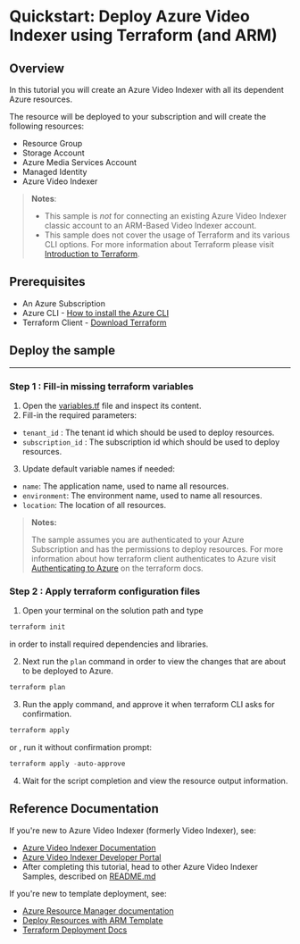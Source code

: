 
# Quickstart: Deploy Azure Video Indexer using Terraform (and ARM)

## Overview

In this tutorial you will create an Azure Video Indexer with all its dependent Azure resources.

The resource will be deployed to your subscription and will create the following resources:

- Resource Group
- Storage Account
- Azure Media Services Account
- Managed Identity
- Azure Video Indexer

> **Notes**:
>
> - This sample is *not* for connecting an existing Azure Video Indexer classic account to an ARM-Based Video Indexer account.
> - This sample does not cover the usage of Terraform and its various CLI options. For more information about Terraform please visit [Introduction to Terraform](https://www.terraform.io/intro).

## Prerequisites

- An Azure Subscription
- Azure CLI - [How to install the Azure CLI](https://docs.microsoft.com/en-us/cli/azure/install-azure-cli)
- Terraform Client - [Download Terraform](https://www.terraform.io/downloads)

## Deploy the sample

----

### Step 1 : Fill-in missing terraform variables

1. Open the [variables.tf](./variables.tf) file and inspect its content.
2. Fill-in the required parameters:

- `tenant_id` : The tenant id which should be used to deploy resources.
- `subscription_id` : The subscription id which should be used to deploy resources.

3. Update default variable names if needed:

- `name`: The application name, used to name all resources.
- `environment`: The environment name, used to name all resources.
- `location`: The location of all resources.

> **Notes:**
>
> The sample assumes you are authenticated to your Azure Subscription and has the permissions to deploy resources.
> For more information about how terraform client authenticates to Azure visit [Authenticating to Azure](https://registry.terraform.io/providers/hashicorp/azurerm/latest/docs#authenticating-to-azure) on the terraform docs.

### Step 2 : Apply terraform configuration files

1. Open your terminal on the solution path and type

```powershell
terraform init
```

in order to install required dependencies and libraries.

2. Next run the `plan` command in order to view the changes that are about to be deployed to Azure.

```powershell
terraform plan
```

3. Run the apply command, and approve it when terraform CLI asks for confirmation.

```powershell
terraform apply
```

or , run it without confirmation prompt:

```powershell
terraform apply -auto-approve
```

4. Wait for the script completion and view the resource output information.

## Reference Documentation

If you're new to Azure Video Indexer (formerly Video Indexer), see:

- [Azure Video Indexer Documentation](https://aka.ms/vi-docs)
- [Azure Video Indexer Developer Portal](https://aka.ms/vi-docs)
- After completing this tutorial, head to other Azure Video Indexer Samples, described on [README.md](../../README.md)

If you're new to template deployment, see:

- [Azure Resource Manager documentation](https://docs.microsoft.com/azure/azure-resource-manager/)
- [Deploy Resources with ARM Template](https://docs.microsoft.com/en-us/azure/azure-resource-manager/templates/deploy-powershell)
- [Terraform Deployment Docs](https://www.terraform.io/intro)
